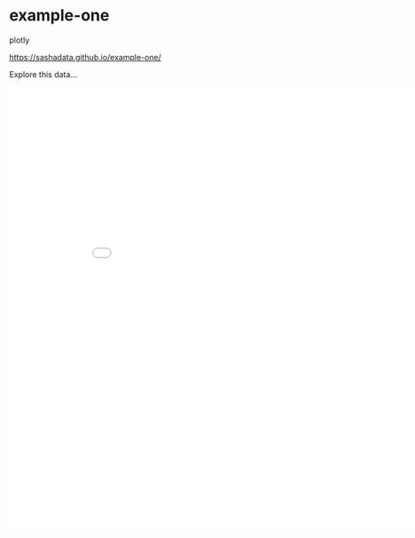 # example-one
plotly

https://sashadata.github.io/example-one/

Explore this data...

<iframe width="900" height="800" frameborder="0" scrolling="no" src="//plotly.com/~apugachev/7.embed"></iframe>

